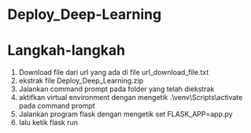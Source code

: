 # Deploy_Deep-Learning

# Langkah-langkah
1. Download file dari url yang ada di file url_download_file.txt
2. ekstrak file Deploy_Deep_Learning.zip
3. Jalankan command prompt pada folder yang telah diekstrak
4. aktifkan virtual environment dengan mengetik .\venv\Scripts\activate pada command prompt
5. Jalankan program flask dengan mengetik set FLASK_APP=app.py
6. lalu ketik flask run
